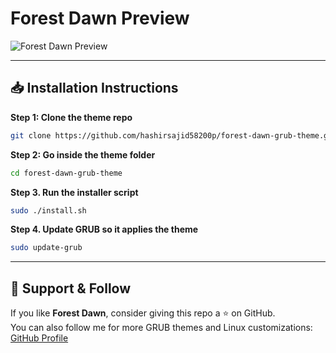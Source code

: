 # Forest Dawn Preview

![Forest Dawn Preview](preview.jpg)

---

## 📥 Installation Instructions
**Step 1: Clone the theme repo**
```bash
git clone https://github.com/hashirsajid58200p/forest-dawn-grub-theme.git
```
**Step 2: Go inside the theme folder**
```bash
cd forest-dawn-grub-theme
```
**Step 3. Run the installer script**
```bash
sudo ./install.sh
```
**Step 4. Update GRUB so it applies the theme**
```bash
sudo update-grub
```

---

## 💖 Support & Follow
If you like **Forest Dawn**, consider giving this repo a ⭐ on GitHub.  
You can also follow me for more GRUB themes and Linux customizations:  
[GitHub Profile](https://github.com/hashirsajid58200p)
